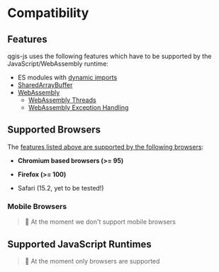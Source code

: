 # Compatibility

## Features

qgis-js uses the following features which have to be supported by the JavaScript/WebAssembly runtime:

- ES modules with [dynamic imports](https://developer.mozilla.org/en-US/docs/Web/JavaScript/Reference/Statements/import#dynamic_imports)
- [SharedArrayBuffer](https://developer.mozilla.org/en-US/docs/Web/JavaScript/Reference/Global_Objects/SharedArrayBuffer)
- [WebAssembly](https://developer.mozilla.org/en-US/docs/WebAssembly)
  - [WebAssembly Threads](https://developer.mozilla.org/en-US/docs/Web/JavaScript/Reference/Global_Objects/SharedArrayBuffer)
  - [WebAssembly Exception Handling](https://developer.mozilla.org/en-US/docs/WebAssembly/Exception_handling)

## Supported Browsers

The [features listed above are supported by the following browsers](https://caniuse.com/es6-module-dynamic-import,wasm,sharedarraybuffer,mdn-javascript_builtins_webassembly_exception,webworkers):

- **Chromium based browsers (>= 95)**

- **Firefox (>= 100)**

- Safari (15.2, yet to be tested!)

### Mobile Browsers

> 🚧 At the moment we don't support mobile browsers

## Supported JavaScript Runtimes

> 🚧 At the moment only browsers are supported
